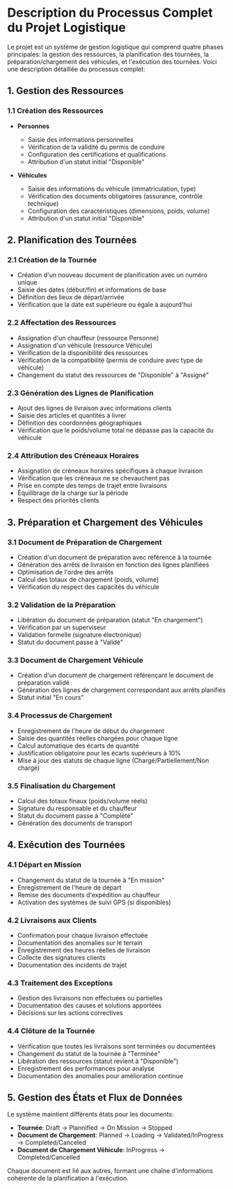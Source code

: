 # Description du Processus Complet du Projet Logistique

Le projet est un système de gestion logistique qui comprend quatre phases principales: la gestion des ressources, la planification des tournées, la préparation/chargement des véhicules, et l'exécution des tournées. Voici une description détaillée du processus complet:

## 1. Gestion des Ressources

### 1.1 Création des Ressources
- **Personnes**
  - Saisie des informations personnelles
  - Vérification de la validité du permis de conduire
  - Configuration des certifications et qualifications
  - Attribution d'un statut initial "Disponible"

- **Véhicules**
  - Saisie des informations du véhicule (immatriculation, type)
  - Vérification des documents obligatoires (assurance, contrôle technique)
  - Configuration des caractéristiques (dimensions, poids, volume)
  - Attribution d'un statut initial "Disponible"

## 2. Planification des Tournées

### 2.1 Création de la Tournée
- Création d'un nouveau document de planification avec un numéro unique
- Saisie des dates (début/fin) et informations de base
- Définition des lieux de départ/arrivée
- Vérification que la date est supérieure ou égale à aujourd'hui

### 2.2 Affectation des Ressources
- Assignation d'un chauffeur (ressource Personne)
- Assignation d'un véhicule (ressource Véhicule)
- Vérification de la disponibilité des ressources
- Vérification de la compatibilité (permis de conduire avec type de véhicule)
- Changement du statut des ressources de "Disponible" à "Assigné"

### 2.3 Génération des Lignes de Planification
- Ajout des lignes de livraison avec informations clients
- Saisie des articles et quantités à livrer
- Définition des coordonnées géographiques
- Vérification que le poids/volume total ne dépasse pas la capacité du véhicule

### 2.4 Attribution des Créneaux Horaires
- Assignation de créneaux horaires spécifiques à chaque livraison
- Vérification que les créneaux ne se chevauchent pas
- Prise en compte des temps de trajet entre livraisons
- Équilibrage de la charge sur la période
- Respect des priorités clients

## 3. Préparation et Chargement des Véhicules

### 3.1 Document de Préparation de Chargement
- Création d'un document de préparation avec référence à la tournée
- Génération des arrêts de livraison en fonction des lignes planifiées
- Optimisation de l'ordre des arrêts
- Calcul des totaux de chargement (poids, volume)
- Vérification du respect des capacités du véhicule

### 3.2 Validation de la Préparation
- Libération du document de préparation (statut "En chargement")
- Vérification par un superviseur
- Validation formelle (signature électronique)
- Statut du document passe à "Validé"

### 3.3 Document de Chargement Véhicule
- Création d'un document de chargement référençant le document de préparation validé
- Génération des lignes de chargement correspondant aux arrêts planifiés
- Statut initial "En cours"

### 3.4 Processus de Chargement
- Enregistrement de l'heure de début du chargement
- Saisie des quantités réelles chargées pour chaque ligne
- Calcul automatique des écarts de quantité
- Justification obligatoire pour les écarts supérieurs à 10%
- Mise à jour des statuts de chaque ligne (Chargé/Partiellement/Non chargé)

### 3.5 Finalisation du Chargement
- Calcul des totaux finaux (poids/volume réels)
- Signature du responsable et du chauffeur
- Statut du document passe à "Complété"
- Génération des documents de transport

## 4. Exécution des Tournées

### 4.1 Départ en Mission
- Changement du statut de la tournée à "En mission"
- Enregistrement de l'heure de départ
- Remise des documents d'expédition au chauffeur
- Activation des systèmes de suivi GPS (si disponibles)

### 4.2 Livraisons aux Clients
- Confirmation pour chaque livraison effectuée
- Documentation des anomalies sur le terrain
- Enregistrement des heures réelles de livraison
- Collecte des signatures clients
- Documentation des incidents de trajet

### 4.3 Traitement des Exceptions
- Gestion des livraisons non effectuées ou partielles
- Documentation des causes et solutions apportées
- Décisions sur les actions correctives

### 4.4 Clôture de la Tournée
- Vérification que toutes les livraisons sont terminées ou documentées
- Changement du statut de la tournée à "Terminée"
- Libération des ressources (statut revient à "Disponible")
- Enregistrement des performances pour analyse
- Documentation des anomalies pour amélioration continue

## 5. Gestion des États et Flux de Données

Le système maintient différents états pour les documents:
- **Tournée**: Draft → Plannified → On Mission → Stopped
- **Document de Chargement**: Planned → Loading → Validated/InProgress → Completed/Canceled
- **Document de Chargement Véhicule**: InProgress → Completed/Cancelled

Chaque document est lié aux autres, formant une chaîne d'informations cohérente de la planification à l'exécution. 